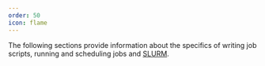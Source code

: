 ```yaml
---
order: 50
icon: flame
---
```


The following sections provide information about the specifics of writing job scripts, running and scheduling jobs and [SLURM](https://static.wikia.nocookie.net/enfuturama/images/8/80/Slurm-1-.jpg/revision/latest?cb=20060626052801).